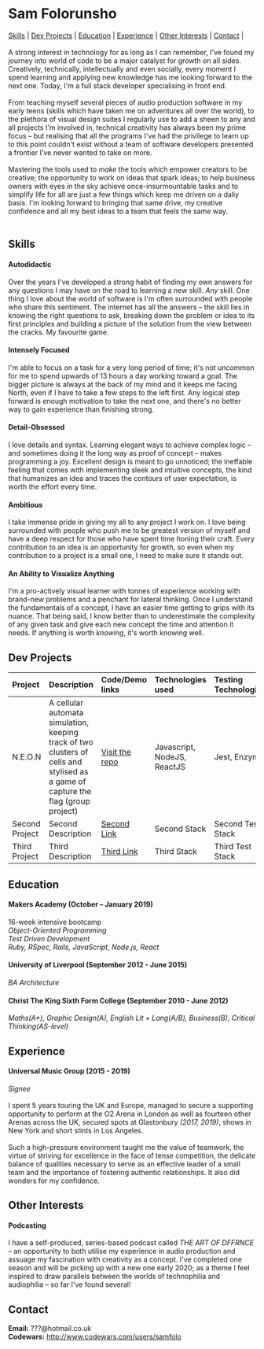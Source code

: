 # Sam Folorunsho
[Skills](#skills) | [Dev Projects](#dev-projects) | [Education](#education) | [Experience](#experience) | [Other Interests](#other-interests) | [Contact](#contact) |
<br/><br/>
A strong interest in technology for as long as I can remember, I've found my journey into world of code to be a major catalyst for growth on all sides.  Creatively, technically, intellectually and even socially, every moment I spend learning and applying new knowledge has me looking forward to the next one.  Today, I'm a full stack developer specialising in front end.
<br/><br/>
From teaching myself several pieces of audio production software in my early teens (skills which have taken me on adventures all over the world), to the plethora of visual design suites I regularly use to add a sheen to any and all projects I'm involved in, technical creativity has always been my prime focus – but realising that all the programs I've had the privilege to learn up to this point couldn't exist without a team of software developers presented a frontier I've never wanted to take on more.
<br/><br/>
Mastering the tools used to <i>make</i> the tools which empower creators to be creative; the opportunity to work on ideas that spark ideas; to help business owners with eyes in the sky achieve once-insurmountable tasks and to simplify life for all are just a few things which keep me driven on a daliy basis.  I'm looking forward to bringing that same drive, my creative confidence and all my best ideas to a team that feels the same way.
<br/><br/>
## Skills
#### Autodidactic
Over the years I've developed a strong habit of finding my own answers for any questions I may have on the road to learning a new skill.  <i>Any</i> skill.  One thing I love about the world of software is I'm often surrounded with people who share this sentiment.  The internet has all the answers – the skill lies in knowing the right questions to ask, breaking down the problem or idea to its first principles and building a picture of the solution from the view between the cracks.  My favourite game.
#### Intensely Focused
I'm able to focus on a task for a very long period of time; it's not uncommon for me to spend upwards of 13 hours a day working toward a goal.  The bigger picture is always at the back of my mind and it keeps me facing North, even if I have to take a few steps to the left first.  Any logical step forward is enough motivation to take the next one, and there's no better way to gain experience than finishing strong.
#### Detail-Obsessed
I love details and syntax. Learning elegant ways to achieve complex logic – and sometimes doing it the long way as proof of concept – makes programming a joy.  Excellent design is meant to go unnoticed; the ineffable feeling that comes with implementing sleek and intuitive concepts, the kind that humanizes an idea and traces the contours of user expectation, is worth the effort every time.
#### Ambitious
I take immense pride in giving my all to any project I work on.  I love being surrounded with people who push me to be greatest version of myself and have a deep respect for those who have spent time honing their craft.  Every contribution to an idea is an opportunity for growth, so even when my contribution to a project is a small one, I need to make sure it stands out.
#### An Ability to Visualize Anything
I'm a pro-actively visual learner with tonnes of experience working with brand-new problems and a penchant for lateral thinking.  Once I understand the fundamentals of a concept, I have an easier time getting to grips with its nuance.  That being said, I know better than to underestimate the complexity of any given task and give each new concept the time and attention it needs.  If anything is worth <i>knowing</i>, it's worth knowing well.
## Dev Projects
| Project           | Description            | Code/Demo links            | Technologies used       | Testing Technologies   | 
| :------------     | :-------------         | :------------------------- | :---------------------- | :--------------------- | 
| N.E.O.N     | A cellular automata simulation, keeping track of two clusters of cells and stylised as a game of capture the flag (group project)      | [Visit the repo](https://github.com/even13/game_of_life)   | Javascript, NodeJS, ReactJS             | Jest, Enzyme       | 
| Second Project    | Second Description     | [Second Link](#secondlink) | Second Stack            | Second Test Stack      | 
| Third Project      | Third Description      | [Third Link](#thirdlink)   | Third Stack             | Third Test Stack       | 
## Education
#### Makers Academy (October – January 2019)
16-week intensive bootcamp<br/>
<i>Object-Oriented Programming</i><br/>
<i>Test Driven Development</i><br/>
<i>Ruby, RSpec, Rails, JavaScript, Node.js, React</i><br/>
#### University of Liverpool (September 2012 - June 2015)
<i>BA Architecture</i>
#### Christ The King Sixth Form College (September 2010 - June 2012)
<i>Maths(A*), Graphic Design(A), English Lit + Lang(A/B), Business(B), Critical Thinking(AS-level)</i>
## Experience
#### Universal Music Group (2015 - 2019)
<i>Signee</i><br/><br/>
I spent 5 years touring the UK and Europe, managed to secure a supporting opportunity to perform at the O2 Arena in London as well as fourteen other Arenas across the UK, secured spots at Glastonbury <i>(2017, 2019)</i>, shows in New York and short stints in Los Angeles.<br/><br/>
Such a high-pressure environment taught me the value of teamwork, the virtue of striving for excellence in the face of tense competition, the delicate balance of qualities necessary to serve as an effective leader of a small team and the importance of fostering authentic relationships.  It also did wonders for my confidence.
## Other Interests
#### Podcasting
I have a self-produced, series-based podcast called <i>THE ART OF DFFRNCE</i> – an opportunity to both utilise my experience in audio production and assuage my fascination with creativity as a concept.  I've completed one season and will be picking up with a new one early 2020; as a theme I feel inspired to draw parallels between the worlds of technophilia and audiophilia – so far I've found several!
## Contact
<b>Email:</b> ???@hotmail.co.uk<br/>
<b>Codewars:</b> http://www.codewars.com/users/samfolo<br/>
